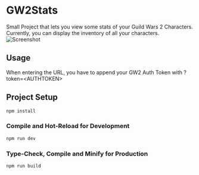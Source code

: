 # GW2Stats

Small Project that lets you view some stats of your Guild Wars 2 Characters. Currently, you can display the inventory
of all your characters.
<br>
![Screenshot](https://i.imgur.com/aAlYNsP.png)

## Usage

When entering the URL, you have to append your GW2 Auth Token with ?token=\<AUTHTOKEN\>

## Project Setup

```sh
npm install
```

### Compile and Hot-Reload for Development

```sh
npm run dev
```

### Type-Check, Compile and Minify for Production

```sh
npm run build
```